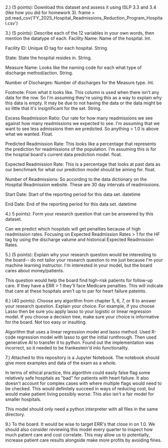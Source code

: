 2.) (5 points): Download this dataset and assess it using ISLP 3.3 and 3.4 (like how you did for homework 3).
frame = pd.read_csv('FY_2025_Hospital_Readmissions_Reduction_Program_Hospital.csv')


3.) (5 points): Describe each of the 12 variables in your own words, then mention the datatype of each.
Facility Name: Name of the hospital. Int. 

Facility ID: Unique ID tag for each hospital. String.

State: State the hospital resides in. String.

Measure Name: Looks like the naming code for each what type of discharge method/action. String.

Number of Discharges: Number of discharges for the Measure type. Int.

Footnote: From what it looks like. This column is used when there isn't any data for the row. So I'm assuming they're using this as a way
to explain why this data is empty. It may be due to not having the data or the data might be so little that it's insignificant for the set. String.

Excess Readmission Ratio: Our rate for how many readmissions we see against how many readmissions we expected to see. I'm assuming that we want to see less admissions then we predicted. So anything > 1.0 is above what we wanted. Float.

Predicted Readmission Rate: This looks like a percentage that represents the prediction for readmissions of the population. I'm assuming this is for the hosptial board's current data prediction model. float.

Expected Readmission Rate: This is a percentage that looks at past data as our benchmark for what our prediction model should be aiming for. float.

Number of Readmissions: So according to the data dictionary on the Hospital Readmission website. These are 30 day intervals of readmissions. 

Start Date: Start of the reporting period for this data set. datetime

End Date: End of the reporting period for this data set. datetime


4.) 5 points): Form your research question that can be answered by this dataset.

Can we predict which hospitals will get penalties because of high readmission rates. Focusing on Expected Readmission Rates > 1 for the HF tag by using the discharge valume and historical Expected Readmission Rates.

5.) (5 points): Explain why your research question would be interesting to the board-- do not tailor your research question to me just because I'm your machine learning instructor. I'm interested in your model, but the board cares about money/patients. 

This question would help the board find high-risk patients for follow-up care. If they have a ERR > 1
they'll face Medicare penalties. This will indicate that care at these hospitals aren't up to par for heart failure pateints.

6.) (40 points): Choose any algorithm from chapter 5, 6, 7, or 8 to answer your research question. Explain your choice. For example, if you choose Lasso then be sure you apply lasso to your logistic or linear regression model. If you choose a decision tree, make sure your choice is informative for the board. Not too easy or insulting. 

Algorithm that uses a linear regression model and lasso method.
Used R-code regression model with lasso to get the initial runthrough. Then used generative AI to transfer it to
 python. Found out the implementation was incorrect, so it needed to be frankestein'd into functionality. 

7.) Attached to this repository is a Jupyter Notebook. The notebook should give more examples and data of the exam as a whole. 

In terms of ethical practice, this algorithm could easily false flag some relatively safe hospitals as "bad" for
 patients with heart failure. It also doesn't account for complex cases with where multiple flags would need to 
be checked. This would definitely succeed in ways of reducing cost, but would make patient living possibly worse.
This also isn't a fair model for smaller hospitals.

This model should only need a python interpreter with all files in the same directory. 


9.) To the board. It would be wise to target ERR's that close in on 1.0. We should also consider reviewing this model every quarter to inspect how much patient care and cost correlate. This may allow us to potentially, increase patient care results alongside make more profits by avoiding fines.
